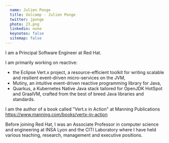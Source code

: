 ```yaml
---
  name: Julien Ponge
  title: Volcamp - Julien Ponge
  twitter: jponge
  photo: 23.png
  linkedin: none
  keynotes: false
  sitemap: false
---
```

I am a Principal Software Engineer at Red Hat.

I am primarily working on reactive:
- the Eclipse Vert.x project, a resource-efficient toolkit for writing scalable and resilient event-driven micro-services on the JVM,
- Mutiny, an intuitive event-driven reactive programming library for Java,
- Quarkus, a Kubernetes Native Java stack tailored for OpenJDK HotSpot and GraalVM, crafted from the best of breed Java libraries and standards.

I am the author of a book called "Vert.x in Action" at Manning Publications https://www.manning.com/books/vertx-in-action

Before joining Red Hat, I was an Associate Professor in computer science and engineering at INSA Lyon and the CITI Laboratory where I have held various teaching, research, management and executive positions.

